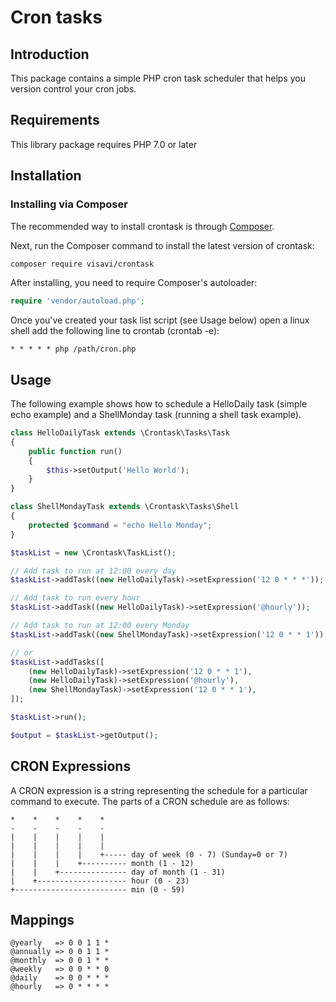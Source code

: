 Cron tasks
============

Introduction
------------

This package contains a simple PHP cron task scheduler that helps you version control your cron jobs.

Requirements
------------

This library package requires PHP 7.0 or later

Installation
------------

### Installing via Composer

The recommended way to install crontask is through
[Composer](http://getcomposer.org).

Next, run the Composer command to install the latest version of crontask:

```bash
composer require visavi/crontask
```

After installing, you need to require Composer's autoloader:

```php
require 'vendor/autoload.php';
```

Once you've created your task list script (see Usage below) open a linux shell add the following line to crontab (crontab -e):

```
* * * * * php /path/cron.php
``` 

Usage
-----

The following example shows how to schedule a HelloDaily task (simple echo example) and a ShellMonday task (running a shell task example).

```php
class HelloDailyTask extends \Crontask\Tasks\Task
{
    public function run()
    {
        $this->setOutput('Hello World');
    }
}

class ShellMondayTask extends \Crontask\Tasks\Shell
{
    protected $command = "echo Hello Monday";
}

$taskList = new \Crontask\TaskList();

// Add task to run at 12:00 every day
$taskList->addTask((new HelloDailyTask)->setExpression('12 0 * * *'));

// Add task to run every hour
$taskList->addTask((new HelloDailyTask)->setExpression('@hourly'));

// Add task to run at 12:00 every Monday
$taskList->addTask((new ShellMondayTask)->setExpression('12 0 * * 1'));

// or
$taskList->addTasks([
    (new HelloDailyTask)->setExpression('12 0 * * 1'),
    (new HelloDailyTask)->setExpression('@hourly'),
    (new ShellMondayTask)->setExpression('12 0 * * 1'),
]);

$taskList->run();

$output = $taskList->getOutput();
```

CRON Expressions
----------------

A CRON expression is a string representing the schedule for a particular command to execute.  The parts of a CRON schedule are as follows:

    *    *    *    *    *
    -    -    -    -    -
    |    |    |    |    |
    |    |    |    |    |
    |    |    |    |    +----- day of week (0 - 7) (Sunday=0 or 7)
    |    |    |    +---------- month (1 - 12)
    |    |    +--------------- day of month (1 - 31)
    |    +-------------------- hour (0 - 23)
    +------------------------- min (0 - 59)

Mappings
--------
```
@yearly   => 0 0 1 1 *
@annually => 0 0 1 1 *
@monthly  => 0 0 1 * *
@weekly   => 0 0 * * 0
@daily    => 0 0 * * *
@hourly   => 0 * * * *
```

